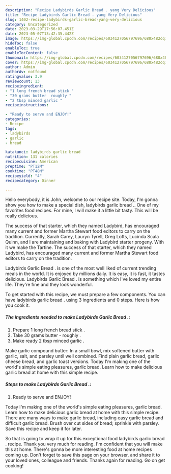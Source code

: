 ```yaml
---
description: "Recipe Ladybirds Garlic Bread . yang Very Delicious"
title: "Recipe Ladybirds Garlic Bread . yang Very Delicious"
slug: 1402-recipe-ladybirds-garlic-bread-yang-very-delicious
category: Uncategorized
date: 2023-03-29T17:56:07.451Z
date: 2023-05-07T13:42:35.442Z
image: https://img-global.cpcdn.com/recipes/6034127056797696/680x482cq70/ladybirds-garlic-bread-recipe-main-photo.jpg
hideToc: false
enableToc: true
enableTocContent: false
thumbnail: https://img-global.cpcdn.com/recipes/6034127056797696/680x482cq70/ladybirds-garlic-bread-recipe-main-photo.jpg
cover: https://img-global.cpcdn.com/recipes/6034127056797696/680x482cq70/ladybirds-garlic-bread-recipe-main-photo.jpg
author: Admin
authorAv: notfound
ratingvalue: 3.9
reviewcount: 13
recipeingredient:
- "1 long french bread stick "
- "30 grams butter  roughly "
- "2 tbsp minced garlic "
recipeinstructions:

- "Ready to serve and ENJOY!"
categories:
- Recipe
tags:
- ladybirds
- garlic
- bread

katakunci: ladybirds garlic bread 
nutrition: 131 calories
recipecuisine: American
preptime: "PT12M"
cooktime: "PT48M"
recipeyield: "4"
recipecategory: Dinner

---
```



Hello everybody, it is John, welcome to our recipe site. Today, I'm gonna show you how to make a special dish, ladybirds garlic bread .. One of my favorites food recipes. For mine, I will make it a little bit tasty. This will be really delicious.

The success of that starter, which they named Ladybird, has encouraged many current and former Martha Stewart food editors to carry on the tradition. Currently, Sarah Carey, Lauryn Tyrell, Greg Lofts, Lucinda Scala Quinn, and I are maintaining and baking with Ladybird starter progeny. With it we make the Tartine. The success of that starter, which they named Ladybird, has encouraged many current and former Martha Stewart food editors to carry on the tradition.

Ladybirds Garlic Bread . is one of the most well liked of current trending meals in the world. It is enjoyed by millions daily. It is easy, it is fast, it tastes delicious. Ladybirds Garlic Bread . is something which I've loved my entire life. They're fine and they look wonderful.


To get started with this recipe, we must prepare a few components. You can have ladybirds garlic bread . using 3 ingredients and 0 steps. Here is how you cook it.

<!--inarticleads1-->

##### The ingredients needed to make Ladybirds Garlic Bread .:

1. Prepare 1 long french bread stick .
1. Take 30 grams butter - roughly .
1. Make ready 2 tbsp minced garlic .


Make garlic compound butter: In a small bowl, mix softened butter with garlic, salt, and parsley until well combined. Find plain garlic bread, garlic cheese bread, and garlic toast versions. Today I&#39;m making one of the world&#39;s simple eating pleasures, garlic bread. Learn how to make delicious garlic bread at home with this simple recipe. 

<!--inarticleads2-->

##### Steps to make Ladybirds Garlic Bread .:


1. Ready to serve and ENJOY!

Today I&#39;m making one of the world&#39;s simple eating pleasures, garlic bread. Learn how to make delicious garlic bread at home with this simple recipe. There are many ways to make garlic bread, including easy garlic bread and difficult garlic bread. Brush over cut sides of bread; sprinkle with parsley. Save this recipe and keep it for later. 

So that is going to wrap it up for this exceptional food ladybirds garlic bread . recipe. Thank you very much for reading. I'm confident that you will make this at home. There's gonna be more interesting food at home recipes coming up. Don't forget to save this page on your browser, and share it to your loved ones, colleague and friends. Thanks again for reading. Go on get cooking!
